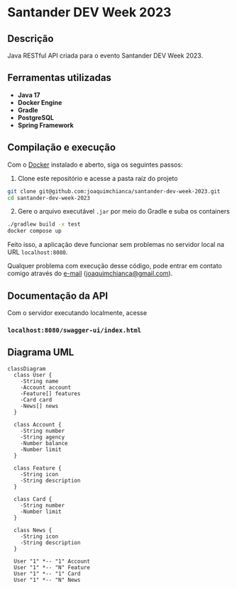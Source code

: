 # Santander DEV Week 2023

## Descrição
Java RESTful API criada para o evento Santander DEV Week 2023.

## Ferramentas utilizadas
- **Java 17**
- **Docker Engine**
- **Gradle**
- **PostgreSQL**
- **Spring Framework**

## Compilação e execução
Com o [Docker](https://www.docker.com/products/docker-desktop/) instalado e aberto, siga os seguintes passos:
1. Clone este repositório e acesse a pasta raíz do projeto
```bash
git clone git@github.com:joaquimchianca/santander-dev-week-2023.git
cd santander-dev-week-2023
```
2. Gere o arquivo executável `.jar` por meio do Gradle e suba os containers
```bash
./gradlew build -x test
docker compose up
```
Feito isso, a aplicação deve funcionar sem problemas no servidor local na URL `localhost:8080`.

Qualquer problema com execução desse código, pode entrar em contato comigo através do
<a href="mailto:joaquimchianca@gmail.com">e-mail</a> (joaquimchianca@gmail.com).

## Documentação da API
Com o servidor executando localmente, acesse

### `localhost:8080/swagger-ui/index.html`

## Diagrama UML
```mermaid
classDiagram
  class User {
    -String name
    -Account account
    -Feature[] features
    -Card card
    -News[] news
  }

  class Account {
    -String number
    -String agency
    -Number balance
    -Number limit
  }

  class Feature {
    -String icon
    -String description
  }

  class Card {
    -String number
    -Number limit
  }

  class News {
    -String icon
    -String description
  }

  User "1" *-- "1" Account
  User "1" *-- "N" Feature
  User "1" *-- "1" Card
  User "1" *-- "N" News
```